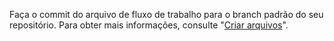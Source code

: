 Faça o commit do arquivo de fluxo de trabalho para o branch padrão do seu repositório. Para obter mais informações, consulte "[Criar arquivos](/github/managing-files-in-a-repository/creating-new-files)".
